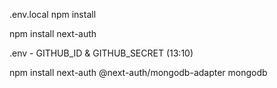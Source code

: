 .env.local
npm install 

npm install next-auth


.env - GITHUB_ID & GITHUB_SECRET (13:10)

npm install next-auth @next-auth/mongodb-adapter mongodb